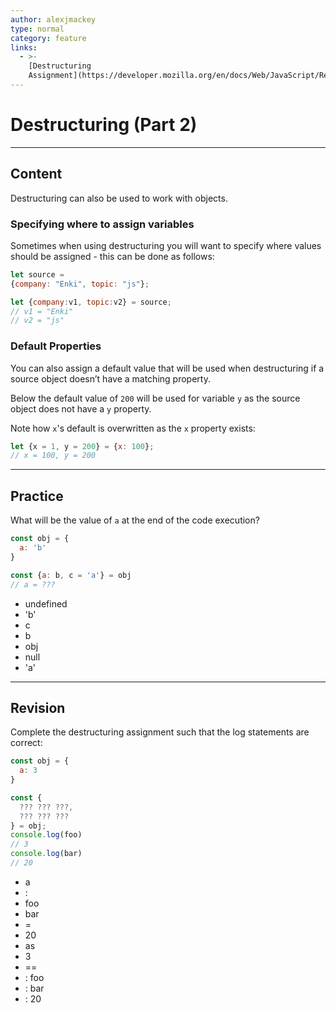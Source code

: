 ```yaml
---
author: alexjmackey
type: normal
category: feature
links:
  - >-
    [Destructuring
    Assignment](https://developer.mozilla.org/en/docs/Web/JavaScript/Reference/Operators/Destructuring_assignment){documentation}
---
```


# Destructuring (Part 2)


---

## Content

Destructuring can also be used to work with objects.

### Specifying where to assign variables

Sometimes when using destructuring you will want to specify where values should be assigned - this can be done as follows:

```javascript
let source =
{company: "Enki", topic: "js"};

let {company:v1, topic:v2} = source;
// v1 = "Enki"
// v2 = "js"

```

### Default Properties

You can also assign a default value that will be used when destructuring if a source object doesn’t have a matching property.

Below the default value of `200` will be used for variable `y` as the source object does not have a `y` property.

Note how `x`'s default is overwritten as the `x` property exists:

```javascript
let {x = 1, y = 200} = {x: 100};
// x = 100, y = 200
```


---

## Practice

What will be the value of `a` at the end of the code execution?

```javascript
const obj = {
  a: 'b'
}

const {a: b, c = 'a'} = obj
// a = ???
```

- undefined
- 'b'
- c
- b
- obj
- null
- 'a'


---

## Revision

Complete the destructuring assignment such that the log statements are correct:

```javascript
const obj = {
  a: 3
}

const {
  ??? ??? ???,
  ??? ??? ???
} = obj;
console.log(foo)
// 3
console.log(bar)
// 20
```

- a
- :
- foo
- bar
- =
- 20
- as
- 3
- ==
- : foo
- : bar
- : 20
